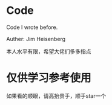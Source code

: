 # Code

Code I wrote before.

Auther: Jim Heisenberg

本人水平有限，希望大佬们多多指点

# 仅供学习参考使用

如果看的顺眼，请高抬贵手，顺手star一个